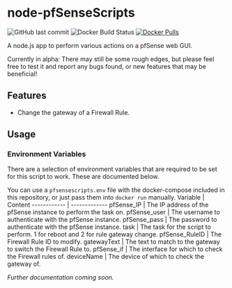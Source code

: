 # node-pfSenseScripts
![GitHub last commit](https://img.shields.io/github/last-commit/banksio/node-pfSenseScripts)
![Docker Build Status](https://img.shields.io/docker/build/banksio/pfsensescripts)
[![Docker Pulls](https://img.shields.io/docker/pulls/banksio/pfsensescripts)](https://hub.docker.com/r/banksio/pfsensescripts)

A node.js app to perform various actions on a pfSense web GUI.

Currently in alpha: There may still be some rough edges, but please feel free to test it and report any bugs found, or new features that may be beneficial!
## Features
* Change the gateway of a Firewall Rule.

## Usage
### Environment Variables
There are a selection of environment variables that are required to be set for this script to work. These are documented below.

You can use a `pfsensescripts.env` file with the docker-compose included in this repository, or just pass them into `docker run` manually.
Variable | Content
------------ | -------------
pfSense_IP | The IP address of the pfSense instance to perform the task on.
pfSense_user | The username to authenticate with the pfSense instance.
pfSense_pass | The password to authenticate with the pfSense instance.
task | The task for the script to perform. 1 for reboot and 2 for rule gateway change.
pfSense_RuleID | The Firewall Rule ID to modify.
gatewayText | The text to match to the gateway to switch the Firewall Rule to.
pfSense_if | The interface for which to check the Firewall rules of.
deviceName | The device of which to check the gateway of.

*Further documentation coming soon.*
